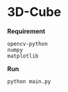 # 3D-Cube

**Requirement**
 
    opencv-python
    numpy
    matplotlib
  
**Run**

    python main.py
